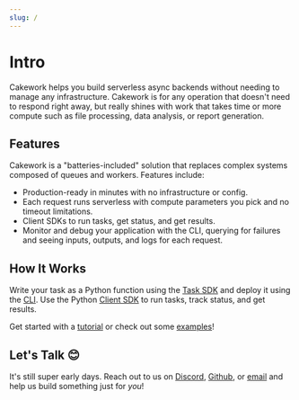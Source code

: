 ```yaml
---
slug: /
---
```


# Intro

Cakework helps you build serverless async backends without needing to manage any infrastructure. Cakework is for any operation that doesn't need to respond right away, but really shines with work that takes time or more compute such as file processing, data analysis, or report generation.

## Features

Cakework is a "batteries-included" solution that replaces complex systems composed of queues and workers. Features include:
* Production-ready in minutes with no infrastructure or config.
* Each request runs serverless with compute parameters you pick and no timeout limitations.
* Client SDKs to run tasks, get status, and get results.
* Monitor and debug your application with the CLI, querying for failures and seeing inputs, outputs, and logs for each request.

## How It Works

Write your task as a Python function using the [Task SDK](./reference/cakeworksdk/task/python/usage.md) and deploy it using the [CLI](./reference/cli/usage). Use the Python [Client SDK](./reference/cakeworksdk/client/python/usage.md) to run tasks, track status, and get results. 

Get started with a [tutorial](./gettingstarted) or check out some [examples](./examples)!

## Let's Talk 😊

It's still super early days. Reach out to us on [Discord](https://discord.gg/yB6GvheDcP), [Github](https://github.com/usecakework), or [email](mailto:eric@cakework.com) and help us build something just for *you*!
